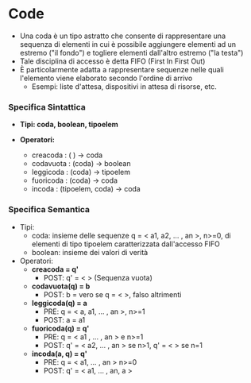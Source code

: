 <h1> Code </h1>

*  Una coda è un tipo astratto che consente di rappresentare una sequenza di elementi in cui è possibile aggiungere elementi ad un estremo ("il fondo") e togliere elementi dall'altro estremo ("la testa")
* Tale disciplina di accesso è detta FIFO (First In First Out)
* È particolarmente adatta a rappresentare sequenze nelle quali l'elemento viene elaborato secondo l'ordine di arrivo
  * Esempi: liste d'attesa, dispositivi in attesa di risorse, etc.


### Specifica Sintattica

* **Tipi: coda, boolean, tipoelem**

* **Operatori:**
    * creacoda : ( ) → coda
    * codavuota : (coda) → boolean
    * leggicoda : (coda) → tipoelem
    * fuoricoda : (coda) → coda
    * incoda : (tipoelem, coda) → coda

### Specifica Semantica
* Tipi:
  * coda: insieme delle sequenze q = < a1, a2, … , an >, n>=0, di elementi di
    tipo tipoelem caratterizzata dall'accesso FIFO
  * boolean: insieme dei valori di verità
* Operatori:
  * **creacoda = q'** 
    * POST: q' = < > (Sequenza vuota)
  * **codavuota(q) = b**
    * POST: b = vero se q = < >, falso altrimenti
  * **leggicoda(q) = a**
    * PRE: q = < a, a1, … , an >, n>=1
    * POST: a = a1
  * **fuoricoda(q) = q'**
    * PRE: q = < a1 , … , an > e n>=1
    * POST: q' = < a2, … , an > se n>1, q' = < > se n=1
  * **incoda(a, q) = q'**
    * PRE: q = < a1, … , an > n>=0
    * POST: q' = < a1, … , an, a >